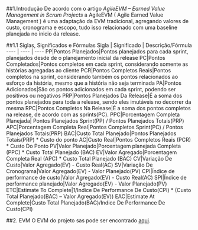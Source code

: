 ##1.Introdução
De acordo com o artigo _AgileEVM – Earned Value Management in Scrum Projects_ a AgileEVM ( Agile Earned Value Management ) é uma adaptação da EVM tradicional, agregando valores de custo, cronograma e escopo, tudo isso relacionado com uma baseline planejada no inicio da release.

##1.1 Siglas, Significados e Fórmulas
Sigla | Significado | Descrição/Fórmula
---- | ---- | ----
PP|Pontos Planejados|Pontos planejados para cada sprint, planejados desde de o planejamento inicial da release
PC|Pontos Completados|Pontos completos em cada sprint, considerando somente as histórias agregadas ao cliente
PCR|Pontos Completos Reais|Pontos completos na sprint, considerando também os pontos relacionados ao esforço da história, mesmo que a história não seja terminada
PA|Pontos Adicionados|São os pontos adicionados em cada sprint, podendo ser positivos ou negativos
PRP|Pontos Planejados Da Release|É a soma dos pontos planejados para toda a release, sendo eles imutáveis no decorrer da mesma
RPC|Pontos Completos Na Release|É a soma dos pontos completos na release, de acordo com as sprints(PC).
PPC|Porcentagem Completa Planejada| Pontos Planejados Sprint(PP) / Pontos Planejados Totais(PRP)
APC|Porcentagem Completa Real|Pontos Completos Sprint(PC) / Pontos Planejados Totais(PRP)
BAC|Custo Total Planejado|Pontos Planejados Totais(PRP) * Custo do ponto
AC|Custo Real|Pontos Completos Reais (PCR) * Custo Do Ponto
PV|Valor Planejado|Porcentagem planejada Completa (PPC) * Custo Total Planejado (BAC)
EV|Valor Agregado|Porcentagem Completa Real (APC) * Custo Total Planejado (BAC)
CV|Variação De Custo|Valor Agregado(EV) - Custo Real(AC)
SV|Variação De Cronograma|Valor Agregado(EV) - Valor Planejado(PV)
CPI|Índice de performance de custo|Valor Agregado(EV) - Custo Real(AC)
SPI|Índice de performance planejado|Valor Agregado(EV) - Valor Planejado(PV)
ETC|Estimate To Complete|1/Indice De Performance De Custo(CPI) * (Custo Total Planejado(BAC) – Valor Agregado(EV))
EAC|Estimate At Complete|Custo Total Planejado(BAC)/Indice De Performance De Custo(CPI)

##2. EVM
O EVM do projeto sas pode ser encontrado [aqui]().